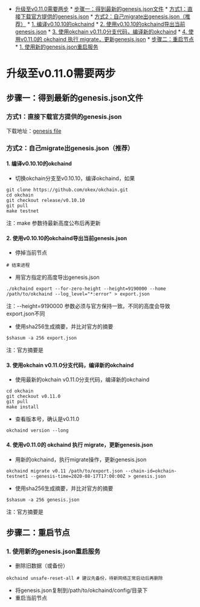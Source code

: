 
* [升级至v0.11.0需要两步](#升级至v0110需要两步)
      * [步骤一：得到最新的genesis.json文件](#步骤一得到最新的genesisjson文件)
         * [方式1：直接下载官方提供的genesis.json](#方式1直接下载官方提供的genesisjson)
         * [方式2：自己migrate出genesis.json（推荐）](#方式2自己migrate出genesisjson推荐)
            * [1. 编译v0.10.10的okchaind](#1-编译v01010的okchaind)
            * [2. 使用v0.10.10的okchaind导出当前genesis.json](#2-使用v01010的okchaind导出当前genesisjson)
            * [3. 使用okchain v0.11.0分支代码，编译新的okchaind](#3-使用okchain-v0110分支代码编译新的okchaind)
            * [4. 使用v0.11.0的 okchaind 执行 migrate，更新genesis.json](#4-使用v0110的-okchaind-执行-migrate更新genesisjson)
      * [步骤二：重启节点](#步骤二重启节点)
         * [1. 使用新的genesis.json重启服务](#1-使用新的genesisjson重启服务)





# 升级至v0.11.0需要两步

## 步骤一：得到最新的genesis.json文件
### 方式1：直接下载官方提供的genesis.json
下载地址：[genesis file](https://raw.githubusercontent.com/okex/testnets/master/v0.11/genesis.json)


### 方式2：自己migrate出genesis.json（推荐）
#### 1. 编译v0.10.10的okchaind
- 切换okchain分支至v0.10.10，编译okchaind，如果
```
git clone https://github.com/okex/okchain.git
cd okchain
git checkout release/v0.10.10
git pull
make testnet
```
注：make 参数待最新高度公布后再更新

#### 2. 使用v0.10.10的okchaind导出当前genesis.json
- 停掉当前节点
```
# 结束进程
```
- 用官方指定的高度导出genesis.json
```
./okchaind export --for-zero-height --height=9190000 --home /path/to/okchaind --log_level="*:error" > export.json
```
注：--height=9190000 参数必须与官方保持一致。不同的高度会导致export.json不同

- 使用sha256生成摘要，并比对官方的摘要
```
$shasum -a 256 export.json
```
注：官方摘要是


#### 3. 使用okchain v0.11.0分支代码，编译新的okchaind

- 使用最新的okchain v0.11.0分支代码，编译新的okchaind
```
cd okchain
git checkout v0.11.0
git pull
make install
```
- 查看版本号，确认是v0.11.0
```
okchaind version --long
```


#### 4. 使用v0.11.0的 okchaind 执行 migrate，更新genesis.json
- 用新的okchaind，执行migrate操作，更新genesis.json
```
okchaind migrate v0.11 /path/to/export.json --chain-id=okchain-testnet1 --genesis-time=2020-08-17T17:00:00Z > genesis.json
```

- 使用sha256生成摘要，并比对官方的摘要
```
$shasum -a 256 genesis.json
```
注：官方摘要是


## 步骤二：重启节点
### 1. 使用新的genesis.json重启服务
- 删除旧数据（或备份）
```
okchaind unsafe-reset-all # 建议先备份，待新网络正常启动后再删除
```
- 将genesis.json复制到/path/to/okchaind/config/目录下
- 重启当前节点







